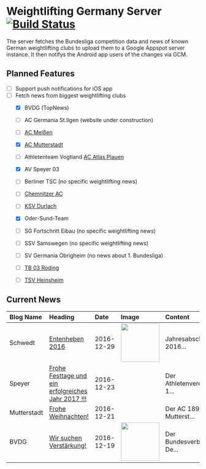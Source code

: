 # Weightlifting Germany Server [![Build Status](https://travis-ci.org/WGierke/weightlifting_germany_server.svg?branch=master)](https://travis-ci.org/WGierke/weightlifting_germany_server)

The server fetches the Bundesliga competition data and news of known German weightlifting clubs to upload them to a Google Appspot server instance.
It then notifys the Android app users of the changes via GCM.

## Planned Features
- [ ] Support push notifications for iOS app  
- [ ] Fetch news from biggest weightlifting clubs
    - [X] BVDG (TopNews)
    - [ ] AC Germania St.Ilgen (website under construction)
    - [ ] [AC Meißen](http://www.ac-meissen.de/index.php?start=1)
    - [X] [AC Mutterstadt](http://www.ac-mutterstadt.de/index.php?start=1)
    - [ ] Athletenteam Vogtland [AC Atlas Plauen](https://acatlas.wordpress.com/)
    - [X] AV Speyer 03
    - [ ] Berliner TSC (no specific weightlifting news)
    - [ ] [Chemnitzer AC](http://chemnitzer-athletenclub.de/aktuelles/news/page/1/)
    - [ ] [KSV Durlach](http://ksvdurlach.de/news?page_n54=1)
    - [X] Oder-Sund-Team
    - [ ] SG Fortschritt Eibau (no specific weightlifting news)
    - [ ] SSV Samswegen (no specific weightlifting news)
    - [ ] SV Germania Obrigheim (no news about 1. Bundesliga)
    - [ ] [TB 03 Roding](http://www.tb03-gewichtheben.de/page/1/)
    - [ ] [TSV Heinsheim](http://gewichtheben.tsv-heinsheim.de/index.php?start=1)


## Current News

| Blog Name   | Heading                                                                                                                                 | Date       | Image                                                                                                                   | Content                 |
|:------------|:----------------------------------------------------------------------------------------------------------------------------------------|:-----------|:------------------------------------------------------------------------------------------------------------------------|:------------------------|
| Schwedt     | [Entenheben 2016](http://gewichtheben.blauweiss65-schwedt.de/?p=7366)                                                                   | 2016-12-29 | <img src='http://gewichtheben.blauweiss65-schwedt.de/wp-content/uploads/2016/12/Entenheben-300x218.jpg' width='100px'/> | Jahresabschluss 2016... |
| Speyer      | [Frohe Festtage und ein erfolgreiches Jahr 2017 !!!](http://www.av03-speyer.de/2016/12/frohe-festtage-und-ein-erfolgreiches-jahr-2017/) | 2016-12-23 |                                                                                                                         | Der Athletenverein 1... |
| Mutterstadt | [Frohe Weihnachten!](http://www.ac-mutterstadt.de/index.php?start=0&heading=dc0646d0ae471f9f861b57569d2b5eb11482274800.0)               | 2016-12-21 |                                                                                                                         | Der AC 1892 Mutterst... |
| BVDG        | [Wir suchen Verstärkung!](http://www.german-weightlifting.de/wir-suchen-verstaerkung/)                                                  | 2016-12-19 | <img src='http://www.german-weightlifting.de/wp-content/uploads/2016/12/Wir-suchen.jpg' width='100px'/>                 | Der Bundesverband De... |